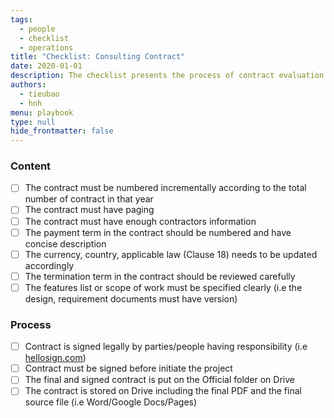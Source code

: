 ```yaml
---
tags: 
  - people
  - checklist
  - operations
title: "Checklist: Consulting Contract"
date: 2020-01-01
description: The checklist presents the process of contract evaluation. 
authors: 
  - tieubao
  - hnh
menu: playbook
type: null
hide_frontmatter: false
---
```


### Content
- [ ]  The contract must be numbered incrementally according to the total number of contract in that year
- [ ]  The contract must have paging
- [ ]  The contract must have enough contractors information
- [ ]  The payment term in the contract should be numbered and have concise description
- [ ]  The currency, country, applicable law (Clause 18) needs to be updated accordingly
- [ ]  The termination term in the contract should be reviewed carefully
- [ ]  The features list or scope of work must be specified clearly (i.e the design, requirement documents must have version)

### Process
- [ ]  Contract is signed legally by parties/people having responsibility (i.e [hellosign.com](http://hellosign.com/))
- [ ]  Contract must be signed before initiate the project
- [ ]  The final and signed contract is put on the Official folder on Drive
- [ ]  The contract is stored on Drive including the final PDF and the final source file (i.e Word/Google Docs/Pages)